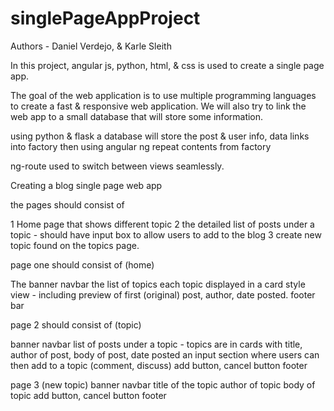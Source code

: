 # singlePageAppProject
Authors - Daniel Verdejo, & Karle Sleith

In this project, angular js, python, html, &amp; css is used to create a single page app.

The goal of the web application is to use multiple programming languages to create a fast & responsive web application.
We will also try to link the web app to a small database that will store some information.

using python & flask a database will store the post & user info,
data links into factory then using angular ng repeat contents from factory

ng-route used to switch between views seamlessly.

Creating a blog single page web app 

the pages should consist of

1 Home page that shows different topic
2 the detailed list of posts under a topic - should have input box to allow users to add to the blog
3 create new topic found on the topics page.

page one should consist of (home)

The banner
navbar
the list of topics each topic displayed in a card style view - including preview of first (original) post, author, date posted.
footer bar

page 2 should consist of (topic)

banner
navbar
list of posts under a topic - topics are in cards with title, author of post, body of post, date posted
an input section where users can then add to a topic (comment, discuss) add button, cancel button
footer

page 3 (new topic)
banner
navbar
title of the topic
author of topic
body of topic
add button, cancel button
footer


